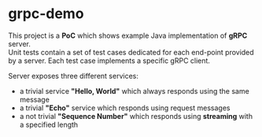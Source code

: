# grpc-demo

This project is a **PoC** which shows example Java implementation of **gRPC** server. <br />
Unit tests contain a set of test cases dedicated for each end-point provided by a server. Each test case implements a specific gRPC client. <br />

Server exposes three different services:
- a trivial service **"Hello, World"** which always responds using the same message
- a trivial **"Echo"** service which responds using request messages
- a not trivial **"Sequence Number"** which responds using **streaming** with a specified length
